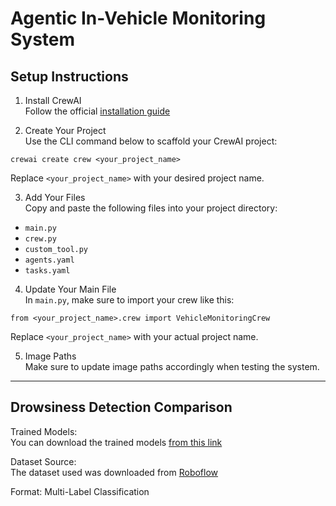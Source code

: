 # Agentic In-Vehicle Monitoring System

## Setup Instructions

1. Install CrewAI  
Follow the official [installation guide](https://docs.crewai.com/installation)

2. Create Your Project  
Use the CLI command below to scaffold your CrewAI project:
```
crewai create crew <your_project_name>
```
Replace `<your_project_name>` with your desired project name.

3. Add Your Files  
Copy and paste the following files into your project directory:
- `main.py`
- `crew.py`
- `custom_tool.py`
- `agents.yaml`
- `tasks.yaml`

4. Update Your Main File  
In `main.py`, make sure to import your crew like this:
```
from <your_project_name>.crew import VehicleMonitoringCrew
```
Replace `<your_project_name>` with your actual project name.

5. Image Paths  
Make sure to update image paths accordingly when testing the system.

---

## Drowsiness Detection Comparison

Trained Models:  
You can download the trained models [from this link](https://mbzuaiac-my.sharepoint.com/:f:/g/personal/abdulrahman_almarzooqi_mbzuai_ac_ae/EvQ8EdsW-5hJssT97RrzPkQBiCz2BvkH3qnCg57zUXIrCQ?e=hLsngV)

Dataset Source:  
The dataset used was downloaded from [Roboflow](https://universe.roboflow.com/yolo-yvl6h/drowsiness-fatigue_detection/dataset/4)

Format: Multi-Label Classification
